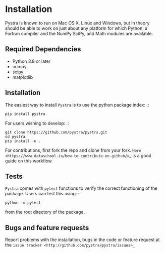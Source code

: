 Installation
============

Pystra is known to run on Mac OS X, Linux and Windows, but in theory should be able to work on just about any platform for which Python, a Fortran compiler and the NumPy SciPy, and Math modules are available.

Required Dependencies
---------------------
- Python 3.8 or later
- numpy
- scipy
- matplotlib

Installation
------------
The easiest way to install `Pystra` is to use the python package index: ::

    pip install pystra

For users wishing to develop: ::

    git clone https://github.com/pystra/pystra.git
    cd pystra
    pip install -e .
    
For contributions, first fork the repo and clone from your fork.
`Here <https://www.dataschool.io/how-to-contribute-on-github/>`_ is a good guide on this workflow.

Tests
-----
`Pystra` comes with ``pytest`` functions to verify the correct functioning of the package. 
Users can test this using: ::

    python -m pytest

from the root directory of the package.

Bugs and feature requests
-------------------------
Report problems with the installation, bugs in the code or feature request at the `issue tracker <http://github.com/pystra/pystra/issues>_`


